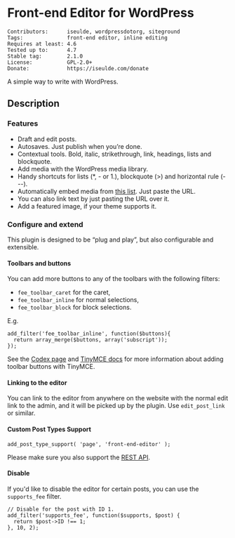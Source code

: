 # Front-end Editor for WordPress

    Contributors:      iseulde, wordpressdotorg, siteground
    Tags:              front-end editor, inline editing
    Requires at least: 4.6
    Tested up to:      4.7
    Stable tag:        2.1.0
    License:           GPL-2.0+
    Donate:            https://iseulde.com/donate

A simple way to write with WordPress.

## Description

### Features

* Draft and edit posts.
* Autosaves. Just publish when you’re done.
* Contextual tools. Bold, italic, strikethrough, link, headings, lists and blockquote.
* Add media with the WordPress media library.
* Handy shortcuts for lists (*, - or 1.), blockquote (>) and horizontal rule (---).
* Automatically embed media from [this list](https://codex.wordpress.org/Embeds). Just paste the URL.
* You can also link text by just pasting the URL over it.
* Add a featured image, if your theme supports it.

### Configure and extend

This plugin is designed to be “plug and play”, but also configurable and extensible.

#### Toolbars and buttons

You can add more buttons to any of the toolbars with the following filters:

* `fee_toolbar_caret` for the caret,
* `fee_toolbar_inline` for normal selections,
* `fee_toolbar_block` for block selections.

E.g.

    add_filter('fee_toolbar_inline', function($buttons){
      return array_merge($buttons, array('subscript'));
    });

See the [Codex page](https://codex.wordpress.org/TinyMCE_Custom_Buttons) and [TinyMCE docs](https://www.tinymce.com/docs/advanced/editor-control-identifiers/#toolbarcontrols) for more information about adding toolbar buttons with TinyMCE.

#### Linking to the editor

You can link to the editor from anywhere on the website with the normal edit link to the admin, and it will be picked up by the plugin. Use `edit_post_link` or similar.

#### Custom Post Types Support

    add_post_type_support( 'page', 'front-end-editor' );

Please make sure you also support the [REST API](http://v2.wp-api.org/extending/custom-content-types/).

#### Disable

If you'd like to disable the editor for certain posts, you can use the `supports_fee` filter.

    // Disable for the post with ID 1.
    add_filter('supports_fee', function($supports, $post) {
      return $post->ID !== 1;
    }, 10, 2);
